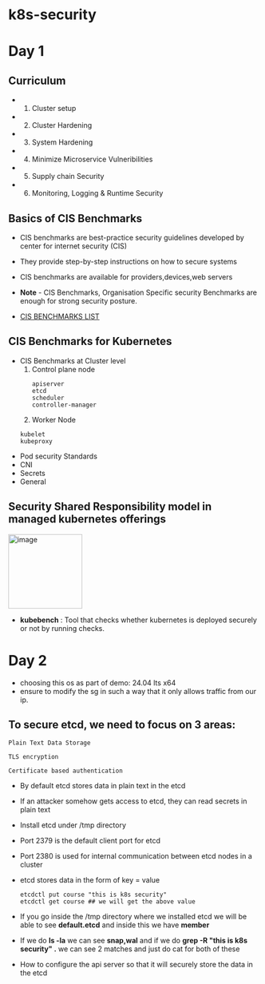 # k8s-security
# Day 1
## Curriculum

- 1. Cluster setup
- 2. Cluster Hardening
- 3. System Hardening
- 4. Minimize Microservice Vulneribilities
- 5. Supply chain Security
- 6. Monitoring, Logging & Runtime Security

## Basics of CIS Benchmarks

- CIS benchmarks are best-practice security guidelines developed by center for internet security (CIS)
- They provide step-by-step instructions on how to secure systems
- CIS benchmarks are available for providers,devices,web servers

- **Note** - CIS Benchmarks, Organisation Specific security Benchmarks are enough for strong security posture.
- [CIS BENCHMARKS LIST](https://www.cisecurity.org/cis-benchmarks)

## CIS Benchmarks for Kubernetes
  
- CIS Benchmarks at Cluster level
  1. Control plane node
     ```
     apiserver
     etcd
     scheduler
     controller-manager
     ```
  2. Worker Node
    ```
    kubelet
    kubeproxy
    ```
- Pod security Standards
- CNI
- Secrets
- General

## Security Shared Responsibility model in managed kubernetes offerings
<img width="148" height="149" alt="image" src="https://github.com/user-attachments/assets/41ca90c1-df24-4c12-898a-0e66f428a067" />

- **kubebench** : Tool that checks whether kubernetes is deployed securely or not by running checks.

# Day 2
- choosing this os  as part of demo:  24.04 lts x64
- ensure to modify the sg in such a way that it only allows traffic from our ip.

## To secure etcd, we need to focus on 3 areas:
```
Plain Text Data Storage

TLS encryption

Certificate based authentication
```
- By default etcd stores data in plain text in the etcd
- If an attacker somehow gets access to etcd, they can read secrets in plain text
- Install etcd under /tmp directory
- Port 2379 is the default client port for etcd
- Port 2380 is used for internal communication between etcd nodes in a cluster
- etcd stores data in the form of key = value

  ```
  etcdctl put course "this is k8s security"
  etcdctl get course ## we will get the above value
  ```
- If you go inside the /tmp directory where we installed etcd we will be able to see **default.etcd** and inside this we have **member**
- If we do **ls -la** we can see **snap,wal** and if we do **grep -R "this is k8s security" .** we can see 2 matches and just do cat for both of these  
- How to configure the api server so that it will securely store the data in the etcd
